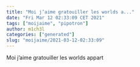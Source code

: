 ```yaml
---
title: "Moi j’aime gratouiller les worlds a..."
date: "Fri Mar 12 02:33:09 CET 2021"
tags: ["moijaime", "pipotron"]
author: m1ch3l
categories: ["generated"]
slug: "moijaime/2021-03-12-02:33:09"
---
```


Moi j’aime gratouiller les worlds appart
